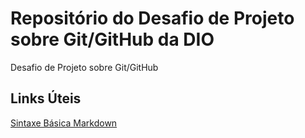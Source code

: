 # Repositório do Desafio de Projeto sobre Git/GitHub da DIO
Desafio de Projeto sobre Git/GitHub


## Links Úteis
[Sintaxe Básica Markdown](https://www.markdownguide.org/basic-syntax/)

